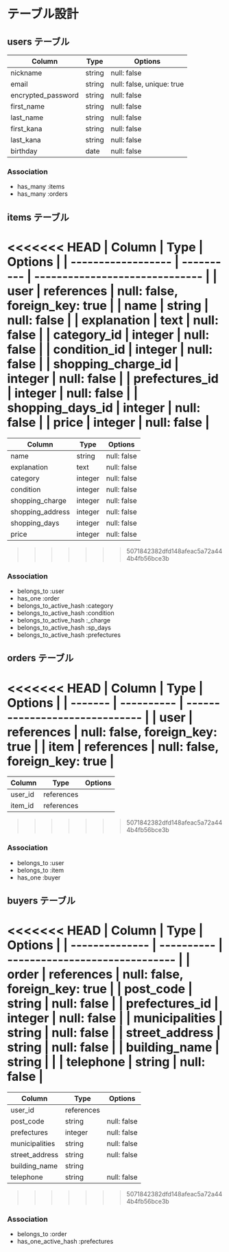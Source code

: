 # テーブル設計

## users テーブル

| Column             | Type   | Options                   |
| ------------------ | ------ | ------------------------- |
| nickname           | string | null: false               |
| email              | string | null: false, unique: true |
| encrypted_password | string | null: false               |
| first_name         | string | null: false               |
| last_name          | string | null: false               |
| first_kana         | string | null: false               |
| last_kana          | string | null: false               |
| birthday           | date   | null: false               |

### Association

- has_many :items
- has_many :orders


## items テーブル

<<<<<<< HEAD
| Column             | Type       | Options                        |
| ------------------ | ---------- | ------------------------------ |
| user               | references | null: false, foreign_key: true |
| name               | string     | null: false                    |
| explanation        | text       | null: false                    |
| category_id        | integer    | null: false                    |
| condition_id       | integer    | null: false                    |
| shopping_charge_id | integer    | null: false                    |
| prefectures_id     | integer    | null: false                    |
| shopping_days_id   | integer    | null: false                    |
| price              | integer    | null: false                    |
=======
| Column           | Type    | Options      |
| ---------------- | ------- | -----------  |
| name             | string  | null: false  |
| explanation      | text    | null: false  |
| category         | integer | null: false  |
| condition        | integer | null: false  |
| shopping_charge  | integer | null: false  |
| shopping_address | integer | null: false  |
| shopping_days    | integer | null: false  |
| price            | integer | null: false  |
>>>>>>> 5071842382dfd148afeac5a72a444b4fb56bce3b

### Association

- belongs_to :user
- has_one :order
- belongs_to_active_hash :category
- belongs_to_active_hash :condition
- belongs_to_active_hash :_charge
- belongs_to_active_hash :sp_days
- belongs_to_active_hash :prefectures


## orders テーブル

<<<<<<< HEAD
| Column  | Type       | Options                        |
| ------- | ---------- | ------------------------------ |
| user    | references | null: false, foreign_key: true |
| item    | references | null: false, foreign_key: true |
=======
| Column  | Type       | Options  |
| ------- | ---------- | -------- |
| user_id | references |          |
| item_id | references |          |
>>>>>>> 5071842382dfd148afeac5a72a444b4fb56bce3b

### Association

- belongs_to :user
- belongs_to :item
- has_one :buyer


## buyers テーブル

<<<<<<< HEAD
| Column         | Type       | Options                        |
| -------------- | ---------- | ------------------------------ |
| order          | references | null: false, foreign_key: true |
| post_code      | string     | null: false                    |
| prefectures_id | integer    | null: false                    |
| municipalities | string     | null: false                    |
| street_address | string     | null: false                    |
| building_name  | string     |                                |
| telephone      | string     | null: false                    |
=======
| Column         | Type       | Options     |
| -------------- | ---------- | ----------- |
| user_id        | references |             |
| post_code      | string     | null: false |
| prefectures    | integer    | null: false |
| municipalities | string     | null: false |
| street_address | string     | null: false |
| building_name  | string     |             |
| telephone      | string     | null: false |
>>>>>>> 5071842382dfd148afeac5a72a444b4fb56bce3b

### Association

- belongs_to :order
- has_one_active_hash :prefectures
